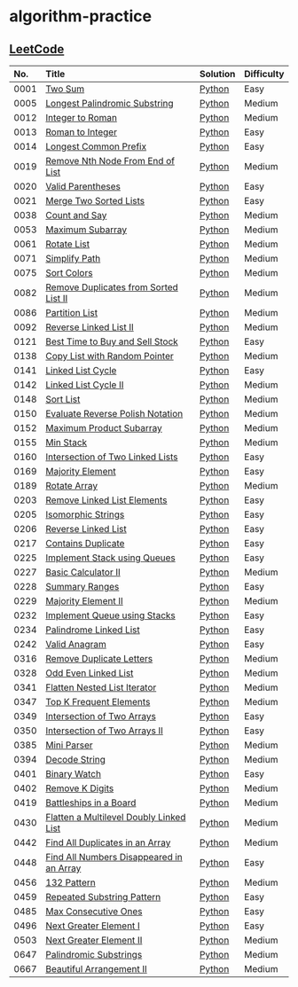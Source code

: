 # algorithm-practice

## [LeetCode](https://leetcode.com/)

| No.  | Title                                                                                                               | Solution                                                                                                        | Difficulty |
| :--- | :------------------------------------------------------------------------------------------------------------------ | :-------------------------------------------------------------------------------------------------------------- | :--------- |
| 0001 | [Two Sum](https://leetcode.com/problems/two-sum/)                                                                   | [Python](./leetcode/python/0001-Two-Sum/TwoSum.py)                                                              | Easy       |
| 0005 | [Longest Palindromic Substring](https://leetcode.com/problems/longest-palindromic-substring/)                       | [Python](./leetcode/python/0005-Longest-Palindromic-Substring/LongestPalindromicSubstring.py)                   | Medium     |
| 0012 | [Integer to Roman](https://leetcode.com/problems/integer-to-roman/)                                                 | [Python](./leetcode/python/0012-Integer-to-Roman/IntegertoRoman.py)                                             | Medium     |
| 0013 | [Roman to Integer](https://leetcode.com/problems/roman-to-integer/)                                                 | [Python](./leetcode/python/0013-Roman-to-Integer/RomantoInteger.py)                                             | Easy       |
| 0014 | [Longest Common Prefix](https://leetcode.com/problems/longest-common-prefix/)                                       | [Python](./leetcode/python/0014-Longest-Common-Prefix/LongestCommonPrefix.py)                                   | Easy       |
| 0019 | [Remove Nth Node From End of List](https://leetcode.com/problems/remove-nth-node-from-end-of-list/)                 | [Python](./leetcode/python/0019-Remove-Nth-Node-From-End-of-List/RemoveNthNodeFromEndofList.py)                 | Medium     |
| 0020 | [Valid Parentheses](https://leetcode.com/problems/valid-parentheses/)                                               | [Python](./leetcode/python/0020-Valid-Parentheses/ValidParentheses.py)                                          | Easy       |
| 0021 | [Merge Two Sorted Lists](https://leetcode.com/problems/merge-two-sorted-lists/)                                     | [Python](./leetcode/python/0021-Merge-Two-Sorted-Lists/MergeTwoSortedLists.py)                                  | Easy       |
| 0038 | [Count and Say](https://leetcode.com/problems/count-and-say/)                                                       | [Python](./leetcode/python/0038-Count-and-Say/CountandSay.py)                                                   | Medium     |
| 0053 | [Maximum Subarray](https://leetcode.com/problems/maximum-subarray/)                                                 | [Python](./leetcode/python/0053-Maximum-Subarray/ＭaximumSubarray.py)                                           | Medium     |
| 0061 | [Rotate List](https://leetcode.com/problems/rotate-list/)                                                           | [Python](./leetcode/python/0061-Rotate-List/RotateList.py)                                                      | Medium     |
| 0071 | [Simplify Path](https://leetcode.com/problems/simplify-path/)                                                       | [Python](./leetcode/python/0071-Simplify-Path/SimplifyPath.py)                                                  | Medium     |
| 0075 | [Sort Colors](https://leetcode.com/problems/sort-colors/)                                                           | [Python](./leetcode/python/0075-Sort-Colors/SortColors.py)                                                      | Medium     |
| 0082 | [Remove Duplicates from Sorted List II](https://leetcode.com/problems/remove-duplicates-from-sorted-list-ii/)       | [Python](./leetcode/python/0082-Remove-Duplicates-from-Sorted-List-II/RemoveDuplicatesfromSortedListII.py)      | Medium     |
| 0086 | [Partition List](https://leetcode.com/problems/partition-list/)                                                     | [Python](./leetcode/python/0086-Partition-List/PartitionList.py)                                                | Medium     |
| 0092 | [Reverse Linked List II](https://leetcode.com/problems/reverse-linked-list-ii/)                                     | [Python](./leetcode/python/0092–Reverse–Linked-List-II/ReverseLinkedListII.py)                                  | Medium     |
| 0121 | [Best Time to Buy and Sell Stock](https://leetcode.com/problems/best-time-to-buy-and-sell-stock/)                   | [Python](./leetcode/python/0121-Best-Time-to-Buy-and-Sell-Stock/BestTimetoBuyandSellStock.py)                   | Easy       |
| 0138 | [Copy List with Random Pointer](https://leetcode.com/problems/copy-list-with-random-pointer/)                       | [Python](./leetcode/python/0138-Copy-List-with-Random-Pointer/CopyListwithRandomPointer.py)                     | Medium     |
| 0141 | [Linked List Cycle](https://leetcode.com/problems/linked-list-cycle/)                                               | [Python](./leetcode/python/0141–Linked-List-Cycle/LinkedListCycle.py)                                           | Easy       |
| 0142 | [Linked List Cycle II](https://leetcode.com/problems/linked-list-cycle-ii/)                                         | [Python](./leetcode/python/0142–Linked-List-Cycle-II/LinkedListCycleII.py)                                      | Medium     |
| 0148 | [Sort List](https://leetcode.com/problems/sort-list/)                                                               | [Python](./leetcode/python/0148-Sort-List/SortList.py)                                                          | Medium     |
| 0150 | [Evaluate Reverse Polish Notation](https://leetcode.com/problems/evaluate-reverse-polish-notation/)                 | [Python](./leetcode/python/0150-Evaluate-Reverse-Polish-Notation/EvaluateReversePolishNotation.py)              | Medium     |
| 0152 | [Maximum Product Subarray](https://leetcode.com/problems/maximum-product-subarray/)                                 | [Python](./leetcode/python/0152-Maximum-Product-Subarray/MaximumProductSubarray.py)                             | Medium     |
| 0155 | [Min Stack](https://leetcode.com/problems/min-stack/)                                                               | [Python](./leetcode/python/0155-Min-Stack/MinStack.py)                                                          | Medium     |
| 0160 | [Intersection of Two Linked Lists](https://leetcode.com/problems/intersection-of-two-linked-lists/)                 | [Python](./leetcode/python/0160-Intersection-of-Two-Linked-Lists/IntersectionofTwoLinkedLists.py)               | Easy       |
| 0169 | [Majority Element](https://leetcode.com/problems/majority-element/)                                                 | [Python](./leetcode/python/0169-Majority-Element/MajorityElement.py)                                            | Easy       |
| 0189 | [Rotate Array](https://leetcode.com/problems/rotate-array/)                                                         | [Python](./leetcode/python/0189-Rotate-Array/RotateArray.py)                                                    | Medium     |
| 0203 | [Remove Linked List Elements](https://leetcode.com/problems/remove-linked-list-elements/)                           | [Python](./leetcode/python/0203-Remove-Linked-List-Elements/RemoveLinkedListElements.py)                        | Easy       |
| 0205 | [Isomorphic Strings](https://leetcode.com/problems/isomorphic-strings/)                                             | [Python](./leetcode/python/0205-Isomorphic-Strings/IsomorphicStrings.py)                                        | Easy       |
| 0206 | [Reverse Linked List](https://leetcode.com/problems/reverse-linked-list/)                                           | [Python](./leetcode/python/0206-Reverse-Linked-List/ReverseLinkedList.py)                                       | Easy       |
| 0217 | [Contains Duplicate](https://leetcode.com/problems/contains-duplicate/)                                             | [Python](./leetcode/python/0217-Contains-Duplicate/ContainsDuplicate.py)                                        | Easy       |
| 0225 | [Implement Stack using Queues](https://leetcode.com/problems/implement-stack-using-queues/)                         | [Python](./leetcode/python/0225-Implement-Stack-using-Queues/ImplementStackusingQueues.py)                      | Easy       |
| 0227 | [Basic Calculator II](https://leetcode.com/problems/basic-calculator-ii/)                                           | [Python](./leetcode/python/0227-Basic-Calculator-II/BasicCalculatorII.py)                                       | Medium     |
| 0228 | [Summary Ranges](https://leetcode.com/problems/summary-ranges/)                                                     | [Python](./leetcode/python/0228-Summary-Ranges/SummaryRanges.py)                                                | Easy       |
| 0229 | [Majority Element II](https://leetcode.com/problems/majority-element-ii/)                                           | [Python](./leetcode/python/0229-Majority-Element-II/MajorityElementII.py)                                       | Medium     |
| 0232 | [Implement Queue using Stacks](https://leetcode.com/problems/implement-queue-using-stacks/)                         | [Python](./leetcode/python/0232-Implement-Queue-using-Stacks/ImplementQueueusingStacks.py)                      | Easy       |
| 0234 | [Palindrome Linked List](https://leetcode.com/problems/palindrome-linked-list/)                                     | [Python](./leetcode/python/0234-Palindrome-Linked-List/PalindromeLinkedList.py)                                 | Easy       |
| 0242 | [Valid Anagram](https://leetcode.com/problems/valid-anagram/)                                                       | [Python](./leetcode/python/0242-Valid-Anagram/ValidAnagram.py)                                                  | Easy       |
| 0316 | [Remove Duplicate Letters](https://leetcode.com/problems/remove-duplicate-letters/)                                 | [Python](./leetcode/python/0316-Remove-Duplicate-Letters/RemoveDuplicateLetters.py)                             | Medium     |
| 0328 | [Odd Even Linked List](https://leetcode.com/problems/odd-even-linked-list/)                                         | [Python](./leetcode/python/0328-Odd-Even-Linked-List/OddEvenLinkedList.py)                                      | Medium     |
| 0341 | [Flatten Nested List Iterator](https://leetcode.com/problems/flatten-nested-list-iterator/)                         | [Python](./leetcode/python/0341-Flatten-Nested-List-Iterator/FlattenNestedListIterator.py)                      | Medium     |
| 0347 | [Top K Frequent Elements](https://leetcode.com/problems/top-k-frequent-elements/)                                   | [Python](./leetcode/python/0347-Top-K-Frequent-Elements/TopKFrequentElements.py)                                | Medium     |
| 0349 | [Intersection of Two Arrays](https://leetcode.com/problems/intersection-of-two-arrays/)                             | [Python](./leetcode/python/0349-Intersection-of-Two-Arrays/IntersectionofTwoArrays.py)                          | Easy       |
| 0350 | [Intersection of Two Arrays II](https://leetcode.com/problems/intersection-of-two-arrays-ii/)                       | [Python](./leetcode/python/0350-Intersection-of-Two-Arrays-II/IntersectionofTwoArraysII.py)                     | Easy       |
| 0385 | [Mini Parser](https://leetcode.com/problems/mini-parser/)                                                           | [Python](./leetcode/python/0385-Mini-Parser/MiniParser.py)                                                      | Medium     |
| 0394 | [Decode String](https://leetcode.com/problems/decode-string/)                                                       | [Python](./leetcode/python/0394-Decode-String/DecodeString.py)                                                  | Medium     |
| 0401 | [Binary Watch](https://leetcode.com/problems/binary-watch/)                                                         | [Python](./leetcode/python/0401-Binary-Watch/BinaryWatch.py)                                                    | Easy       |
| 0402 | [Remove K Digits](https://leetcode.com/problems/remove-k-digits/)                                                   | [Python](./leetcode/python/0402-Remove-K-Digits/RemoveKDigits.py)                                               | Medium     |
| 0419 | [Battleships in a Board](https://leetcode.com/problems/battleships-in-a-board/)                                     | [Python](./leetcode/python/0419-Battleships-in-a-Board/BattleshipsinaBoard.py)                                  | Medium     |
| 0430 | [Flatten a Multilevel Doubly Linked List](https://leetcode.com/problems/flatten-a-multilevel-doubly-linked-list/)   | [Python](./leetcode/python/0430-Flatten-a-Multilevel-Doubly-Linked-List/FlattenaMultilevelDoublyLinkedList.py)  | Medium     |
| 0442 | [Find All Duplicates in an Array](https://leetcode.com/problems/find-all-duplicates-in-an-array/)                   | [Python](./leetcode/python/0442-Find-All-Duplicates-in-an-Array/FindAllDuplicatesinanArray.py)                  | Medium     |
| 0448 | [Find All Numbers Disappeared in an Array](https://leetcode.com/problems/find-all-numbers-disappeared-in-an-array/) | [Python](./leetcode/python/0448-Find-All-Numbers-Disappeared-in-an-Array/FindAllNumbersDisappearedinanArray.py) | Easy       |
| 0456 | [132 Pattern](https://leetcode.com/problems/132-pattern/)                                                           | [Python](./leetcode/python/0456-132-Pattern/132Pattern.py)                                                      | Medium     |
| 0459 | [Repeated Substring Pattern](https://leetcode.com/problems/repeated-substring-pattern/)                             | [Python](./leetcode/python/0459-Repeated-Substring-Pattern/RepeatedSubstringPattern.py)                         | Easy       |
| 0485 | [Max Consecutive Ones](https://leetcode.com/problems/max-consecutive-ones/)                                         | [Python](./leetcode/python/0485-Max-Consecutive-Ones/MaxConsecutiveOnes.py)                                     | Easy       |
| 0496 | [Next Greater Element I](https://leetcode.com/problems/next-greater-element-i/)                                     | [Python](./leetcode/python/0496-Next-Greater-Element-I/NextGreaterElementI.py)                                  | Easy       |
| 0503 | [Next Greater Element II](https://leetcode.com/problems/next-greater-element-ii/)                                   | [Python](./leetcode/python/0503-Next-Greater-Element-II/NextGreaterElementII.py)                                | Medium     |
| 0647 | [Palindromic Substrings](https://leetcode.com/problems/palindromic-substrings/)                                     | [Python](./leetcode/python/0647-Palindromic-Substrings/PalindromicSubstrings.py)                                | Medium     |
| 0667 | [Beautiful Arrangement II](https://leetcode.com/problems/beautiful-arrangement-ii/)                                 | [Python](./leetcode/python/0667-Beautiful-Arrangement-II/BeautifulArrangementII.py)                             | Medium     |